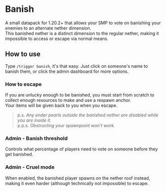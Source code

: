 # Banish
A small datapack for 1.20.2+ that allows your SMP to vote on banishing your enemies to an alternate nether dimension.  
This banished nether is a distinct dimension to the regular nether, making it impossible to access or escape via normal means.

## How to use
Type `/trigger banish`, it's that easy. Just click on someone's name to banish them, or click the admin dashboard for more options.

### How to escape
If you are unlucky enough to be banished, you must start from scratch to collect enough resources to make and use a respawn anchor.  
Your items will be given back to you when you escape.
> p.s. _Any ender pearls outside the banished nether are disabled while you are inside it._  
> p.p.s. _Obstructing your spawnpoint won't work._

### Admin - Banish threshold
Controls what percentage of players need to vote on someone before they get banished.

### Admin - Cruel mode
When enabled, the banished player spawns on the nether roof instead, making it even harder (although technically not impossible) to escape.
